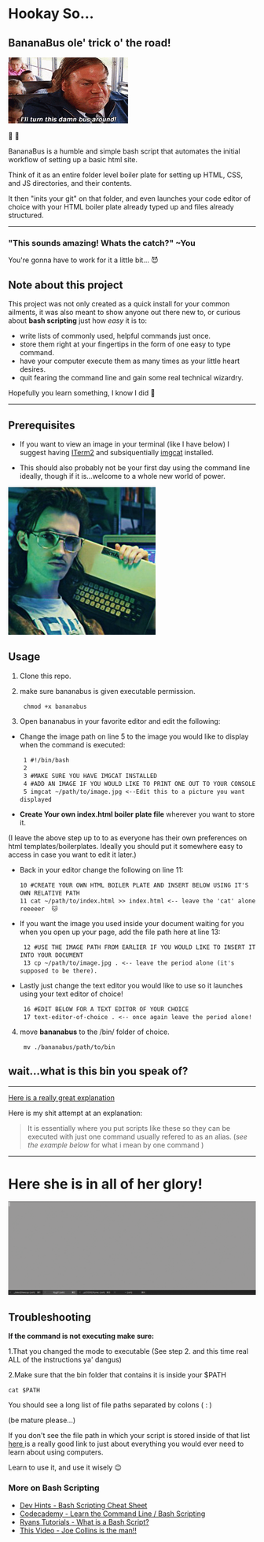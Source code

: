 # Hookay So...


## BananaBus ole' trick o' the road!
![farley.gif](./tenor.gif)

 🍌 🚌  
 
 BananaBus is a humble and simple bash script that automates the initial workflow of setting up a basic html site.

 Think of it as an entire folder level boiler plate for setting up HTML, CSS, and JS directories, and their contents. 

It then "inits your git" on that folder, and even launches your code editor of choice with your HTML boiler plate already typed up and files already structured.

----

### "This sounds amazing! Whats the catch?" ~You 

You're gonna have to work for it a little bit... 😈

## Note about this project

This project was not only created as a quick install for your common ailments, it was also meant to show anyone out there new to, or curious about **bash scripting** just how *easy* it is to: 
* write lists of commonly used, helpful commands just once.
* store them right at your fingertips in the form of one easy to type command. 
* have your computer execute them as many times as your little heart desires.
* quit fearing the command line and gain some real technical wizardry.

Hopefully you learn something, I know I did 🧀 

----
## Prerequisites

* If you want to view an image in your terminal (like I have below) I suggest having [ITerm2](https://www.iterm2.com/) and subsiquentially [imgcat](https://github.com/eddieantonio/imgcat) installed.

* This should also probably not be your first day using the command line ideally, though if it is...welcome to a whole new world of power.

![hackerman.jpg](./hackerman.jpg)
## Usage
1. Clone this repo.
2. make sure bananabus is given executable permission.

        chmod +x bananabus

3. Open bananabus in your favorite editor and edit the following:
 * Change the image path on line 5 to the image you would like to display when the command is executed:
         
        1 #!/bin/bash
        2
        3 #MAKE SURE YOU HAVE IMGCAT INSTALLED
        4 #ADD AN IMAGE IF YOU WOULD LIKE TO PRINT ONE OUT TO YOUR CONSOLE    
        5 imgcat ~/path/to/image.jpg <--Edit this to a picture you want displayed

  * **Create Your own index.html boiler plate file** wherever you want to store it. 
  
  (I leave the above step up to to as everyone has their own preferences on html templates/boilerplates. Ideally you should put it somewhere easy to access in case you want to edit it later.)
  * Back in your editor change the following on line 11:
            
        10 #CREATE YOUR OWN HTML BOILER PLATE AND INSERT BELOW USING IT'S OWN RELATIVE PATH
        11 cat ~/path/to/index.html >> index.html <-- leave the 'cat' alone reeeeer  🐱

 * If you want the image you used inside your document waiting for you when you open up your page, add the file path here at line 13:

        12 #USE THE IMAGE PATH FROM EARLIER IF YOU WOULD LIKE TO INSERT IT INTO YOUR DOCUMENT
        13 cp ~/path/to/image.jpg . <-- leave the period alone (it's supposed to be there).

 * Lastly just change the text editor you would like to use so it launches using your text editor of choice!

        16 #EDIT BELOW FOR A TEXT EDITOR OF YOUR CHOICE
        17 text-editor-of-choice . <-- once again leave the period alone!

4. move **bananabus** to the /bin/ folder of choice.
    
        mv ./bananabus/path/to/bin

 ## wait...what is this bin you speak of?

----

[Here is a really great explanation](http://www.linfo.org/bin.html)

Here is my shit attempt at an explanation:

>It is essentially where you put scripts like these so they can be executed with just one command usually refered to as an alias. (*see the example below* for what i mean by one command )

----

  # Here she is in all of her glory!

![bananabus.gif](./tty.gif)

  ## Troubleshooting

**If the command is not executing make sure:**

1.That you changed the mode to executable (See step 2. and this time real ALL of the instructions ya' dangus)

2.Make sure that the bin folder that contains it is inside your $PATH

    cat $PATH

You should see a long list of file paths separated by colons ( : )

 (be mature please...)

If you don't see the file path in which your script is stored inside of that list [ here ](https://google.com) is a really good link to just about everything you would ever need to learn about using computers. 

Learn to use it, and use it wisely 😉

### More on Bash Scripting
* [Dev Hints - Bash Scripting Cheat Sheet](https://devhints.io/bash)
* [Codecademy - Learn the Command Line / Bash Scripting](https://www.codecademy.com/learn/learn-the-command-line/modules/bash-scripting)
* [Ryans Tutorials - What is a Bash Script?](https://ryanstutorials.net/bash-scripting-tutorial/bash-script.php)
* [This Video - Joe Collins is the man!!](https://www.youtube.com/watch?v=oxuRxtrO2Ag)